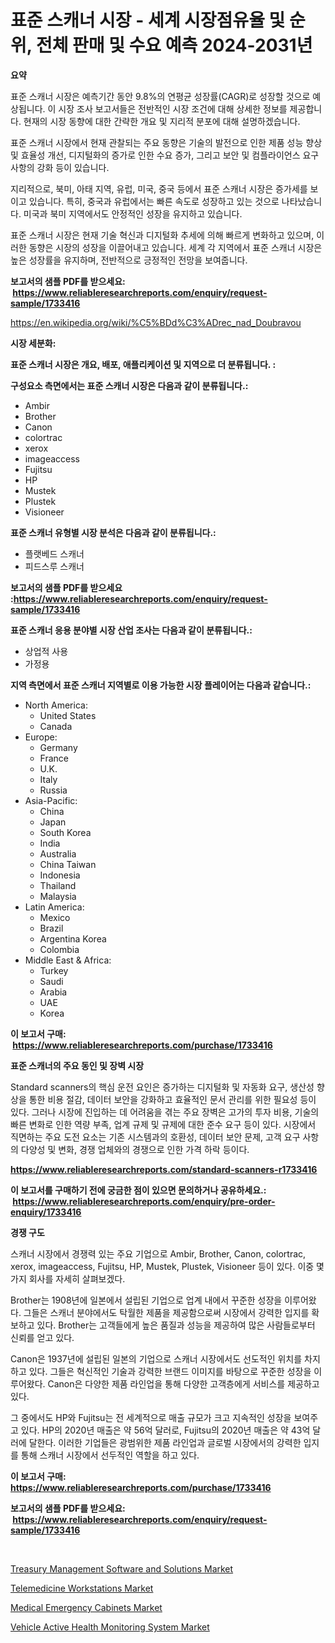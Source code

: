 <p><h1>표준 스캐너 시장 - 세계 시장점유율 및 순위, 전체 판매 및 수요 예측 2024-2031년</h1></p><p><strong>요약</strong></p>
<p><p>표준 스캐너 시장은 예측기간 동안 9.8%의 연평균 성장률(CAGR)로 성장할 것으로 예상됩니다. 이 시장 조사 보고서들은 전반적인 시장 조건에 대해 상세한 정보를 제공합니다. 현재의 시장 동향에 대한 간략한 개요 및 지리적 분포에 대해 설명하겠습니다.</p><p>표준 스캐너 시장에서 현재 관찰되는 주요 동향은 기술의 발전으로 인한 제품 성능 향상 및 효율성 개선, 디지털화의 증가로 인한 수요 증가, 그리고 보안 및 컴플라이언스 요구 사항의 강화 등이 있습니다.</p><p>지리적으로, 북미, 아태 지역, 유럽, 미국, 중국 등에서 표준 스캐너 시장은 증가세를 보이고 있습니다. 특히, 중국과 유럽에서는 빠른 속도로 성장하고 있는 것으로 나타났습니다. 미국과 북미 지역에서도 안정적인 성장을 유지하고 있습니다.</p><p>표준 스캐너 시장은 현재 기술 혁신과 디지털화 추세에 의해 빠르게 변화하고 있으며, 이러한 동향은 시장의 성장을 이끌어내고 있습니다. 세계 각 지역에서 표준 스캐너 시장은 높은 성장률을 유지하며, 전반적으로 긍정적인 전망을 보여줍니다.</p></p>
<p><strong>보고서의 샘플 PDF를 받으세요: &nbsp;<a href="https://www.reliableresearchreports.com/enquiry/request-sample/1733416">https://www.reliableresearchreports.com/enquiry/request-sample/1733416</a></strong></p>
<p><a href="https://en.wikipedia.org/wiki/%C5%BDd%C3%ADrec_nad_Doubravou">https://en.wikipedia.org/wiki/%C5%BDd%C3%ADrec_nad_Doubravou</a></p>
<p><strong>시장 세분화:</strong></p>
<p><strong> 표준 스캐너 시장은 개요, 배포, 애플리케이션 및 지역으로 더 분류됩니다. :</strong></p>
<p><strong>구성요소 측면에서는 표준 스캐너 시장은 다음과 같이 분류됩니다.:</strong></p>
<p><ul><li>Ambir</li><li>Brother</li><li>Canon</li><li>colortrac</li><li>xerox</li><li>imageaccess</li><li>Fujitsu</li><li>HP</li><li>Mustek</li><li>Plustek</li><li>Visioneer</li></ul></p>
<p><strong> 표준 스캐너 유형별 시장 분석은 다음과 같이 분류됩니다.:</strong></p>
<p><ul><li>플랫베드 스캐너</li><li>피드스루 스캐너</li></ul></p>
<p><strong>보고서의 샘플 PDF를 받으세요 :<a href="https://www.reliableresearchreports.com/enquiry/request-sample/1733416">https://www.reliableresearchreports.com/enquiry/request-sample/1733416</a></strong></p>
<p><strong> 표준 스캐너 응용 분야별 시장 산업 조사는 다음과 같이 분류됩니다.:</strong></p>
<p><ul><li>상업적 사용</li><li>가정용</li></ul></p>
<p><strong>지역 측면에서 표준 스캐너 지역별로 이용 가능한 시장 플레이어는 다음과 같습니다.:</strong></p>
<p><ul>
    <li>
        North America:
        <ul>
            <li>United States</li>
            <li>Canada</li>
        </ul>
    </li>
    <li>
        Europe:
        <ul>
            <li>Germany</li>
            <li>France</li>
            <li>U.K.</li>
            <li>Italy</li>
            <li>Russia</li>
        </ul>
    </li>
    <li>
        Asia-Pacific:
        <ul>
            <li>China</li>
            <li>Japan</li>
            <li>South Korea</li>
            <li>India</li>
            <li>Australia</li>
            <li>China Taiwan</li>
            <li>Indonesia</li>
            <li>Thailand</li>
            <li>Malaysia</li>
        </ul>
    </li>
    <li>
        Latin America:
        <ul>
            <li>Mexico</li>
            <li>Brazil</li>
            <li>Argentina Korea</li>
            <li>Colombia</li>
        </ul>
    </li>
    <li>
        Middle East & Africa:
        <ul>
            <li>Turkey</li>
            <li>Saudi</li>
            <li>Arabia</li>
            <li>UAE</li>
            <li>Korea</li>
        </ul>
    </li>
    </ul></p>
<p><strong>이 보고서 구매: &nbsp;<a href="https://www.reliableresearchreports.com/purchase/1733416">https://www.reliableresearchreports.com/purchase/1733416</a></strong></p>
<p><strong>표준 스캐너의 주요 동인 및 장벽 시장</strong></p>
<p><p>Standard scanners의 핵심 운전 요인은 증가하는 디지털화 및 자동화 요구, 생산성 향상을 통한 비용 절감, 데이터 보안을 강화하고 효율적인 문서 관리를 위한 필요성 등이 있다. 그러나 시장에 진입하는 데 어려움을 겪는 주요 장벽은 고가의 투자 비용, 기술의 빠른 변화로 인한 역량 부족, 업계 규제 및 규제에 대한 준수 요구 등이 있다. 시장에서 직면하는 주요 도전 요소는 기존 시스템과의 호환성, 데이터 보안 문제, 고객 요구 사항의 다양성 및 변화, 경쟁 업체와의 경쟁으로 인한 가격 하락 등이다.</p></p>
<p><strong><a href="https://www.reliableresearchreports.com/standard-scanners-r1733416">https://www.reliableresearchreports.com/standard-scanners-r1733416</a></strong></p>
<p><strong>이 보고서를 구매하기 전에 궁금한 점이 있으면 문의하거나 공유하세요.: &nbsp;<a href="https://www.reliableresearchreports.com/enquiry/pre-order-enquiry/1733416">https://www.reliableresearchreports.com/enquiry/pre-order-enquiry/1733416</a></strong></p>
<p><strong>경쟁 구도</strong></p>
<p><p>스캐너 시장에서 경쟁력 있는 주요 기업으로 Ambir, Brother, Canon, colortrac, xerox, imageaccess, Fujitsu, HP, Mustek, Plustek, Visioneer 등이 있다. 이중 몇 가지 회사를 자세히 살펴보겠다.</p><p>Brother는 1908년에 일본에서 설립된 기업으로 업계 내에서 꾸준한 성장을 이루어왔다. 그들은 스캐너 분야에서도 탁월한 제품을 제공함으로써 시장에서 강력한 입지를 확보하고 있다. Brother는 고객들에게 높은 품질과 성능을 제공하여 많은 사람들로부터 신뢰를 얻고 있다.</p><p>Canon은 1937년에 설립된 일본의 기업으로 스캐너 시장에서도 선도적인 위치를 차지하고 있다. 그들은 혁신적인 기술과 강력한 브랜드 이미지를 바탕으로 꾸준한 성장을 이루어왔다. Canon은 다양한 제품 라인업을 통해 다양한 고객층에게 서비스를 제공하고 있다.</p><p>그 중에서도 HP와 Fujitsu는 전 세계적으로 매출 규모가 크고 지속적인 성장을 보여주고 있다. HP의 2020년 매출은 약 56억 달러로, Fujitsu의 2020년 매출은 약 43억 달러에 달한다. 이러한 기업들은 광범위한 제품 라인업과 글로벌 시장에서의 강력한 입지를 통해 스캐너 시장에서 선두적인 역할을 하고 있다.</p></p>
<p><strong>이 보고서 구매: &nbsp; <a href="https://www.reliableresearchreports.com/purchase/1733416">https://www.reliableresearchreports.com/purchase/1733416</a></strong></p>
<p><strong>보고서의 샘플 PDF를 받으세요: &nbsp;<a href="https://www.reliableresearchreports.com/enquiry/request-sample/1733416">https://www.reliableresearchreports.com/enquiry/request-sample/1733416</a></strong><strong></strong></p>
<p>&nbsp;</p>
<p><p><a href="https://issuu.com/reportprime-2/docs/treasury-management-software-and-solutions-market-">Treasury Management Software and Solutions Market</a></p><p><a href="https://github.com/ralphyjames/Market-Research-Report-List-1/blob/main/telemedicine-workstations-market.md">Telemedicine Workstations Market</a></p><p><a href="https://github.com/sakatikimasho/Market-Research-Report-List-1/blob/main/medical-emergency-cabinets-market.md">Medical Emergency Cabinets Market</a></p><p><a href="https://issuu.com/reportprime-2/docs/vehicle-active-health-monitoring-system-market-siz">Vehicle Active Health Monitoring System Market</a></p></p>